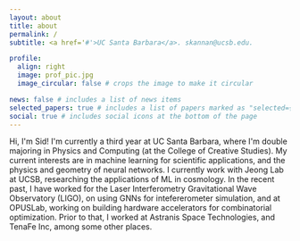 ```yaml
---
layout: about
title: about
permalink: /
subtitle: <a href='#'>UC Santa Barbara</a>. skannan@ucsb.edu.

profile:
  align: right
  image: prof_pic.jpg
  image_circular: false # crops the image to make it circular

news: false # includes a list of news items
selected_papers: true # includes a list of papers marked as "selected={true}"
social: true # includes social icons at the bottom of the page
---
```

Hi, I'm Sid! I'm currently a third year at UC Santa Barbara, where I'm double majoring in Physics and Computing (at the College of Creative Studies). My current interests are in machine learning for scientific applications, and the physics and geometry of neural networks. I currently work with Jeong Lab at UCSB, researching the applications of ML in cosmology. In the recent past, I have worked for the Laser Interferometry Gravitational Wave Observatory (LIGO), on using GNNs for intefererometer simulation, and at OPUSLab, working on building hardware accelerators for combinatorial optimization. Prior to that, I worked at Astranis Space Technologies, and TenaFe Inc, among some other places.
